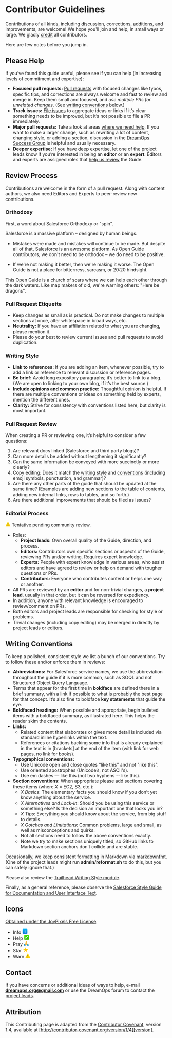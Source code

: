 # Contributor Guidelines

Contributions of all kinds, including discussion, corrections, additions, and improvements, are welcome! We hope you'll join and help, in small ways or large. We gladly [credit](CREDITS.md) all contributors. 

Here are few notes before you jump in.

## Please Help

If you’ve found this guide useful, please see if you can help (in increasing levels of commitment and expertise):

-	**Focused pull requests:** [Pull requests](https://github.com/DreamOps/og-sfdx/pulls) with focused changes like typos, specific tips, and corrections are always welcome and fast to review and merge in. Keep them small and focused, and *use multiple PRs for unrelated changes*. (See [writing conventions](#writing-conventions) below.)
-	**Track issues:** [File issues](https://github.com/DreamOps/og-sfdx/issues) to aggregate ideas or links if it’s clear something needs to be improved, but it’s not possible to file a PR immediately.
-	**Major pull requests:** Take a look at areas [where we need help](https://github.com/DreamOps/og-sfdx/issues?q=is%3Aissue+is%3Aopen+label%3A%22help+wanted%22). If you want to make a larger change, such as rewriting a lot of content, changing style, or adding a section, discussion in the [DreamOps Success Group](https://success.salesforce.com/_ui/core/chatter/groups/GroupProfilePage?g=0F9300000001qd8CAA) is helpful and usually necessary. 
-	**Deeper expertise:** If you have deep expertise, let one of the project leads know if you’re interested in being an **editor** or an **expert**. Editors and experts are assigned roles that [help us review](#editorial-process) the Guide.

## Review Process

Contributions are welcome in the form of a pull request. Along with content authors, we also need Editors and Experts to peer-review new contributions. 

### Orthodoxy

First, a word about Salesforce Orthodoxy or "spin".

Salesforce is a massive platform – designed by human beings.

- Mistakes were made and mistakes will continue to be made. But despite all of that, Salesforce is an awesome platform. As Open Guide contributors, we don't need to be orthodox – we do need to be positive.

- If we're not making it better, then we're making it worse. The Open Guide is not a place for bitterness, sarcasm, or 20:20 hindsight.

This Open Guide is a church of scars where we can help each other through the dark waters. Like map makers of old, we're warning others: "Here be dragons".

### Pull Request Etiquette

-	Keep changes as small as is practical. Do not make changes to multiple sections at once, alter whitespace in broad ways, etc.
-	**Neutrality:** If you have an affiliation related to what you are changing, please mention it.
-	Please do your best to review current issues and pull requests to avoid duplication.

### Writing Style

-	**Link to references:** If you are adding an item, whenever possible, try to add a link or reference to relevant discussion or reference pages.
-	**Be brief:** Avoid long expository paragraphs; it’s better to link to a blog. (We are open to linking to your own blog, if it’s the best source.)
-	**Include opinions and common practice:** Thoughtful opinion is helpful. If there are multiple conventions or ideas on something held by experts, mention the different ones.
-	**Clarity:** Strive for consistency with conventions listed here, but clarity is most important.

### Pull Request Review

When creating a PR or reviewing one, it’s helpful to consider a few questions:

1.	Are relevant docs linked (Salesforce and third party blogs)?
2.	Can more details be added without lengthening it significantly?
3.	Can the same information be conveyed with more succinctly or more clearly?
4.	Copy editing: Does it match the [writing style](#writing-style) and [conventions](#writing-conventions) (including emoji symbols, punctuation, and grammar)?
5.	Are there any other parts of the guide that should be updated at the same time? (Examples are adding new sections to the table of contents, adding new internal links, rows to tables, and so forth.)
6.	Are there additional improvements that should be filed as issues?

### Editorial Process

![(warn)](warn-16px.png) Tentative pending community review.

-	Roles:
	-	**Project leads:** Own overall quality of the Guide, direction, and process.
	-	**Editors:** Contributors own specific sections or aspects of the Guide, reviewing PRs and/or writing. Requires expert knowledge.
	-	**Experts:** People with expert knowledge in various areas, who assist editors and have agreed to review or help on demand with tougher questions or PRs.
	-	**Contributors:** Everyone who contributes content or helps one way or another.
-	All PRs are reviewed by an **editor** and for non-trivial changes, a **project lead**, usually in that order, but it can be reversed for expediency.
-	In addition, anyone with relevant knowledge is encouraged to review/comment on PRs.
-	Both editors and project leads are responsible for checking for style or problems.
-	Trivial changes (including copy editing) may be merged in directly by project leads or editors.

## Writing Conventions

To keep a polished, consistent style we list a bunch of our conventions. Try to follow these and/or enforce them in reviews:

-	**Abbreviations:** For Salesforce service names, we use the abbreviation throughout the guide if it is more common, such as SOQL and not Structured Object Query Language. 
-	Terms that appear for the first time in **boldface** are defined there in a brief summary, with a link if possible to what is probably the best page for that concept. It’s also fine to boldface **key statements** that guide the eye.
-	**Boldfaced headings:** When possible and appropriate, begin bulleted items with a boldfaced summary, as illustrated here. This helps the reader skim the contents.
-	**Links:**
	-	Related content that elaborates or gives more detail is included via standard inline hyperlinks within the text.
	-	References or citations backing some info that is already explained in the text is in [brackets] at the end of the item (with link for web pages, no link for books).
-	**Typographical conventions:**
	-	Use Unicode open and close quotes “like this” and not "like this".
	-	Use oriented apostrophes (Unicode’s, not ASCII's).
	-	Use em dashes — like this (not two hyphens -- like this).
-	**Section conventions:** When appropriate please add sections covering these items (where *X* = EC2, S3, etc.):
	-	*X Basics*: The elementary facts you should know if you don’t yet know anything about the service.
	-	*X Alternatives and Lock-In*: Should you be using this service or something else? Is the decision an important one that locks you in?
	-	*X Tips*: Everything you should know about the service, from big stuff to details.
	-	*X Gotchas and Limitations*: Common problems, large and small, as well as misconceptions and quirks.
	-	Not all sections need to follow the above conventions exactly.
	-	Note we try to make sections uniquely titled, so GitHub links to Markdown section anchors don’t collide and are stable.

Occasionally, we keep consistent formatting in Markdown via [markdownfmt](https://github.com/shurcooL/markdownfmt). (One of the project leads might run **admin/reformat.sh** to do this, but you can safely ignore that.)

Please also review the [Trailhead Writing Style module](https://trailhead.salesforce.com/content/learn/modules/writing_style).

Finally, as a general reference, please observe the [Salesforce Style Guide for Documentation and User Interface Text]().

## Icons

[Obtained under the JoyPixels Free License](https://www.joypixels.com/licenses/free).
 - Info ![(info)](info-16px.png)
 - Help ![(help)](help-16px.png)
 - Pray ![(pray)](pray-16px.png)
 - Star ![(star)](star-16px.png)
 - Warn ![(warn)](warn-16px.png)

## Contact

If you have concerns or additional ideas of ways to help, e-mail **dreamops.org@gmail.com** or use the DreamOps forum to contact the [project leads](AUTHORS.md).

## Attribution

This Contributing page is adapted from the [Contributor Covenant][homepage], version 1.4, available at [http://contributor-covenant.org/version/1/4][version].

[homepage]: http://contributor-covenant.org
[version]: http://contributor-covenant.org/version/1/4/

